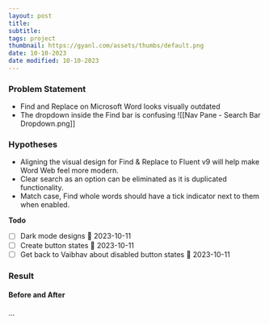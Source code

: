 ```yaml
---
layout: post
title:
subtitle:
tags: project
thumbnail: https://gyanl.com/assets/thumbs/default.png
date: 10-10-2023
date modified: 10-10-2023
---
```


### Problem Statement

- Find and Replace on Microsoft Word looks visually outdated
- The dropdown inside the Find bar is confusing
![[Nav Pane - Search Bar Dropdown.png]]

### Hypotheses

- Aligning the visual design for Find & Replace to Fluent v9 will help make Word Web feel more modern. 
- Clear search as an option can be eliminated as it is duplicated functionality.
- Match case, Find whole words should have a tick indicator next to them when enabled.

**Todo**
- [ ] Dark mode designs 📅 2023-10-11
- [ ] Create button states 📅 2023-10-11
- [ ] Get back to Vaibhav about disabled button states 📅 2023-10-11 
### Result

#### Before and After

…
